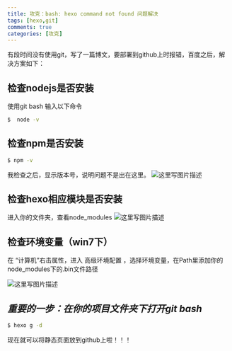 ```yaml
---
title: 攻克：bash: hexo command not found 问题解决
tags: [hexo,git]
comments: true
categories: [攻克]
---
```

有段时间没有使用git，写了一篇博文，要部署到github上时报错，百度之后，解决方案如下：

## 检查nodejs是否安装
使用git bash 输入以下命令
``` bash
$  node -v
```

## 检查npm是否安装

``` bash
$ npm -v
```
我检查之后，显示版本号，说明问题不是出在这里。
![这里写图片描述](http://img.blog.csdn.net/20170220124246732?watermark/2/text/aHR0cDovL2Jsb2cuY3Nkbi5uZXQva2l0dG93YW5n/font/5a6L5L2T/fontsize/400/fill/I0JBQkFCMA==/dissolve/70/gravity/SouthEast)
## 检查hexo相应模块是否安装
进入你的文件夹，查看node_modules
![这里写图片描述](http://img.blog.csdn.net/20170220125529072?watermark/2/text/aHR0cDovL2Jsb2cuY3Nkbi5uZXQva2l0dG93YW5n/font/5a6L5L2T/fontsize/400/fill/I0JBQkFCMA==/dissolve/70/gravity/SouthEast)
## 检查环境变量（win7下）
在 “计算机”右击属性，进入 高级环境配置 ，选择环境变量，在Path里添加你的node_modules下的.bin文件路径

![这里写图片描述](http://img.blog.csdn.net/20170220125703957?watermark/2/text/aHR0cDovL2Jsb2cuY3Nkbi5uZXQva2l0dG93YW5n/font/5a6L5L2T/fontsize/400/fill/I0JBQkFCMA==/dissolve/70/gravity/SouthEast)


## *重要的一步：在你的项目文件夹下打开git bash*

``` bash
$ hexo g -d
```
现在就可以将静态页面放到github上啦！！！